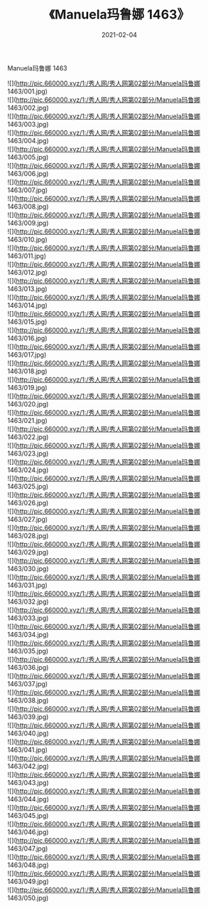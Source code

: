 ﻿---
layout: post
title:  《Manuela玛鲁娜 1463》
date:   2021-02-04
img: http://pic.660000.xyz/1:/秀人网/秀人网第02部分/Manuela玛鲁娜 1463/000.jpg
categories: [美女, 清纯, 唯美]
---

Manuela玛鲁娜 1463

  ![](http://pic.660000.xyz/1:/秀人网/秀人网第02部分/Manuela玛鲁娜 1463/001.jpg) <br> ![](http://pic.660000.xyz/1:/秀人网/秀人网第02部分/Manuela玛鲁娜 1463/002.jpg) <br> ![](http://pic.660000.xyz/1:/秀人网/秀人网第02部分/Manuela玛鲁娜 1463/003.jpg) <br> ![](http://pic.660000.xyz/1:/秀人网/秀人网第02部分/Manuela玛鲁娜 1463/004.jpg) <br> ![](http://pic.660000.xyz/1:/秀人网/秀人网第02部分/Manuela玛鲁娜 1463/005.jpg) <br> ![](http://pic.660000.xyz/1:/秀人网/秀人网第02部分/Manuela玛鲁娜 1463/006.jpg) <br> ![](http://pic.660000.xyz/1:/秀人网/秀人网第02部分/Manuela玛鲁娜 1463/007.jpg) <br> ![](http://pic.660000.xyz/1:/秀人网/秀人网第02部分/Manuela玛鲁娜 1463/008.jpg) <br> ![](http://pic.660000.xyz/1:/秀人网/秀人网第02部分/Manuela玛鲁娜 1463/009.jpg) <br> ![](http://pic.660000.xyz/1:/秀人网/秀人网第02部分/Manuela玛鲁娜 1463/010.jpg) <br> ![](http://pic.660000.xyz/1:/秀人网/秀人网第02部分/Manuela玛鲁娜 1463/011.jpg) <br> ![](http://pic.660000.xyz/1:/秀人网/秀人网第02部分/Manuela玛鲁娜 1463/012.jpg) <br> ![](http://pic.660000.xyz/1:/秀人网/秀人网第02部分/Manuela玛鲁娜 1463/013.jpg) <br> ![](http://pic.660000.xyz/1:/秀人网/秀人网第02部分/Manuela玛鲁娜 1463/014.jpg) <br> ![](http://pic.660000.xyz/1:/秀人网/秀人网第02部分/Manuela玛鲁娜 1463/015.jpg) <br> ![](http://pic.660000.xyz/1:/秀人网/秀人网第02部分/Manuela玛鲁娜 1463/016.jpg) <br> ![](http://pic.660000.xyz/1:/秀人网/秀人网第02部分/Manuela玛鲁娜 1463/017.jpg) <br> ![](http://pic.660000.xyz/1:/秀人网/秀人网第02部分/Manuela玛鲁娜 1463/018.jpg) <br> ![](http://pic.660000.xyz/1:/秀人网/秀人网第02部分/Manuela玛鲁娜 1463/019.jpg) <br> ![](http://pic.660000.xyz/1:/秀人网/秀人网第02部分/Manuela玛鲁娜 1463/020.jpg) <br> ![](http://pic.660000.xyz/1:/秀人网/秀人网第02部分/Manuela玛鲁娜 1463/021.jpg) <br> ![](http://pic.660000.xyz/1:/秀人网/秀人网第02部分/Manuela玛鲁娜 1463/022.jpg) <br> ![](http://pic.660000.xyz/1:/秀人网/秀人网第02部分/Manuela玛鲁娜 1463/023.jpg) <br> ![](http://pic.660000.xyz/1:/秀人网/秀人网第02部分/Manuela玛鲁娜 1463/024.jpg) <br> ![](http://pic.660000.xyz/1:/秀人网/秀人网第02部分/Manuela玛鲁娜 1463/025.jpg) <br> ![](http://pic.660000.xyz/1:/秀人网/秀人网第02部分/Manuela玛鲁娜 1463/026.jpg) <br> ![](http://pic.660000.xyz/1:/秀人网/秀人网第02部分/Manuela玛鲁娜 1463/027.jpg) <br> ![](http://pic.660000.xyz/1:/秀人网/秀人网第02部分/Manuela玛鲁娜 1463/028.jpg) <br> ![](http://pic.660000.xyz/1:/秀人网/秀人网第02部分/Manuela玛鲁娜 1463/029.jpg) <br> ![](http://pic.660000.xyz/1:/秀人网/秀人网第02部分/Manuela玛鲁娜 1463/030.jpg) <br> ![](http://pic.660000.xyz/1:/秀人网/秀人网第02部分/Manuela玛鲁娜 1463/031.jpg) <br> ![](http://pic.660000.xyz/1:/秀人网/秀人网第02部分/Manuela玛鲁娜 1463/032.jpg) <br> ![](http://pic.660000.xyz/1:/秀人网/秀人网第02部分/Manuela玛鲁娜 1463/033.jpg) <br> ![](http://pic.660000.xyz/1:/秀人网/秀人网第02部分/Manuela玛鲁娜 1463/034.jpg) <br> ![](http://pic.660000.xyz/1:/秀人网/秀人网第02部分/Manuela玛鲁娜 1463/035.jpg) <br> ![](http://pic.660000.xyz/1:/秀人网/秀人网第02部分/Manuela玛鲁娜 1463/036.jpg) <br> ![](http://pic.660000.xyz/1:/秀人网/秀人网第02部分/Manuela玛鲁娜 1463/037.jpg) <br> ![](http://pic.660000.xyz/1:/秀人网/秀人网第02部分/Manuela玛鲁娜 1463/038.jpg) <br> ![](http://pic.660000.xyz/1:/秀人网/秀人网第02部分/Manuela玛鲁娜 1463/039.jpg) <br> ![](http://pic.660000.xyz/1:/秀人网/秀人网第02部分/Manuela玛鲁娜 1463/040.jpg) <br> ![](http://pic.660000.xyz/1:/秀人网/秀人网第02部分/Manuela玛鲁娜 1463/041.jpg) <br> ![](http://pic.660000.xyz/1:/秀人网/秀人网第02部分/Manuela玛鲁娜 1463/042.jpg) <br> ![](http://pic.660000.xyz/1:/秀人网/秀人网第02部分/Manuela玛鲁娜 1463/043.jpg) <br> ![](http://pic.660000.xyz/1:/秀人网/秀人网第02部分/Manuela玛鲁娜 1463/044.jpg) <br> ![](http://pic.660000.xyz/1:/秀人网/秀人网第02部分/Manuela玛鲁娜 1463/045.jpg) <br> ![](http://pic.660000.xyz/1:/秀人网/秀人网第02部分/Manuela玛鲁娜 1463/046.jpg) <br> ![](http://pic.660000.xyz/1:/秀人网/秀人网第02部分/Manuela玛鲁娜 1463/047.jpg) <br> ![](http://pic.660000.xyz/1:/秀人网/秀人网第02部分/Manuela玛鲁娜 1463/048.jpg) <br> ![](http://pic.660000.xyz/1:/秀人网/秀人网第02部分/Manuela玛鲁娜 1463/049.jpg) <br> ![](http://pic.660000.xyz/1:/秀人网/秀人网第02部分/Manuela玛鲁娜 1463/050.jpg) <br>